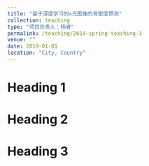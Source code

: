 ```yaml
---
title: "基于深度学习的x光图像的骨密度预测"
collection: teaching
type: "项目负责人：杨睿"
permalink: /teaching/2014-spring-teaching-1
venue: ""
date: 2019-01-01
location: "City, Country"
---
```




Heading 1
======

Heading 2
======

Heading 3
======